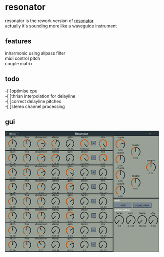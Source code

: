 # resonator
resonator is the rework version of [resonator](https://github.com/a5632645/resonator)  
actually it's sounding more like a waveguide instrument  

## features
inharmonic using allpass filter  
midi control pitch  
couple matrix  

## todo
-[ ]optimise cpu  
-[ ]thrian interpolation for delayline  
-[ ]correct delayline pitches  
-[ ]stereo channel processing  

## gui
![GUI](gui.png)
